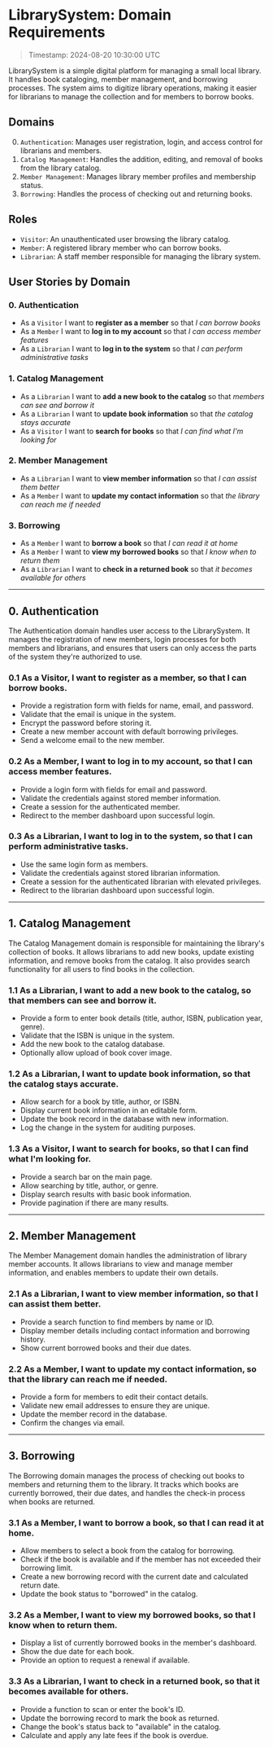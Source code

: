 # LibrarySystem: Domain Requirements

> Timestamp: 2024-08-20 10:30:00 UTC

LibrarySystem is a simple digital platform for managing a small local library. It handles book cataloging, member management, and borrowing processes. The system aims to digitize library operations, making it easier for librarians to manage the collection and for members to borrow books.

## Domains

0. `Authentication`: Manages user registration, login, and access control for librarians and members.
1. `Catalog Management`: Handles the addition, editing, and removal of books from the library catalog.
2. `Member Management`: Manages library member profiles and membership status.
3. `Borrowing`: Handles the process of checking out and returning books.

## Roles

- `Visitor`: An unauthenticated user browsing the library catalog.
- `Member`: A registered library member who can borrow books.
- `Librarian`: A staff member responsible for managing the library system.

## User Stories by Domain

### 0. Authentication
* As a `Visitor` I want to **register as a member** so that _I can borrow books_
* As a `Member` I want to **log in to my account** so that _I can access member features_
* As a `Librarian` I want to **log in to the system** so that _I can perform administrative tasks_

### 1. Catalog Management
* As a `Librarian` I want to **add a new book to the catalog** so that _members can see and borrow it_
* As a `Librarian` I want to **update book information** so that _the catalog stays accurate_
* As a `Visitor` I want to **search for books** so that _I can find what I'm looking for_

### 2. Member Management
* As a `Librarian` I want to **view member information** so that _I can assist them better_
* As a `Member` I want to **update my contact information** so that _the library can reach me if needed_

### 3. Borrowing
* As a `Member` I want to **borrow a book** so that _I can read it at home_
* As a `Member` I want to **view my borrowed books** so that _I know when to return them_
* As a `Librarian` I want to **check in a returned book** so that _it becomes available for others_

---

## 0. Authentication

The Authentication domain handles user access to the LibrarySystem. It manages the registration of new members, login processes for both members and librarians, and ensures that users can only access the parts of the system they're authorized to use.

### 0.1 As a Visitor, I want to register as a member, so that I can borrow books.

- Provide a registration form with fields for name, email, and password.
- Validate that the email is unique in the system.
- Encrypt the password before storing it.
- Create a new member account with default borrowing privileges.
- Send a welcome email to the new member.

### 0.2 As a Member, I want to log in to my account, so that I can access member features.

- Provide a login form with fields for email and password.
- Validate the credentials against stored member information.
- Create a session for the authenticated member.
- Redirect to the member dashboard upon successful login.

### 0.3 As a Librarian, I want to log in to the system, so that I can perform administrative tasks.

- Use the same login form as members.
- Validate the credentials against stored librarian information.
- Create a session for the authenticated librarian with elevated privileges.
- Redirect to the librarian dashboard upon successful login.

---

## 1. Catalog Management

The Catalog Management domain is responsible for maintaining the library's collection of books. It allows librarians to add new books, update existing information, and remove books from the catalog. It also provides search functionality for all users to find books in the collection.

### 1.1 As a Librarian, I want to add a new book to the catalog, so that members can see and borrow it.

- Provide a form to enter book details (title, author, ISBN, publication year, genre).
- Validate that the ISBN is unique in the system.
- Add the new book to the catalog database.
- Optionally allow upload of book cover image.

### 1.2 As a Librarian, I want to update book information, so that the catalog stays accurate.

- Allow search for a book by title, author, or ISBN.
- Display current book information in an editable form.
- Update the book record in the database with new information.
- Log the change in the system for auditing purposes.

### 1.3 As a Visitor, I want to search for books, so that I can find what I'm looking for.

- Provide a search bar on the main page.
- Allow searching by title, author, or genre.
- Display search results with basic book information.
- Provide pagination if there are many results.

---

## 2. Member Management

The Member Management domain handles the administration of library member accounts. It allows librarians to view and manage member information, and enables members to update their own details.

### 2.1 As a Librarian, I want to view member information, so that I can assist them better.

- Provide a search function to find members by name or ID.
- Display member details including contact information and borrowing history.
- Show current borrowed books and their due dates.

### 2.2 As a Member, I want to update my contact information, so that the library can reach me if needed.

- Provide a form for members to edit their contact details.
- Validate new email addresses to ensure they are unique.
- Update the member record in the database.
- Confirm the changes via email.

---

## 3. Borrowing

The Borrowing domain manages the process of checking out books to members and returning them to the library. It tracks which books are currently borrowed, their due dates, and handles the check-in process when books are returned.

### 3.1 As a Member, I want to borrow a book, so that I can read it at home.

- Allow members to select a book from the catalog for borrowing.
- Check if the book is available and if the member has not exceeded their borrowing limit.
- Create a new borrowing record with the current date and calculated return date.
- Update the book status to "borrowed" in the catalog.

### 3.2 As a Member, I want to view my borrowed books, so that I know when to return them.

- Display a list of currently borrowed books in the member's dashboard.
- Show the due date for each book.
- Provide an option to request a renewal if available.

### 3.3 As a Librarian, I want to check in a returned book, so that it becomes available for others.

- Provide a function to scan or enter the book's ID.
- Update the borrowing record to mark the book as returned.
- Change the book's status back to "available" in the catalog.
- Calculate and apply any late fees if the book is overdue.


